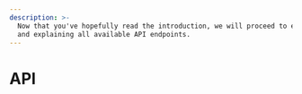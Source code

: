 ```yaml
---
description: >-
  Now that you've hopefully read the introduction, we will proceed to exposing
  and explaining all available API endpoints.
---
```


# API

